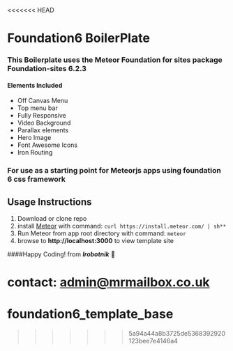 <<<<<<< HEAD
# Foundation6 BoilerPlate

### This Boilerplate uses the Meteor Foundation for sites package Foundation-sites 6.2.3

#### Elements Included

* Off Canvas Menu
* Top menu bar
* Fully Responsive
* Video Background
* Parallax elements
* Hero Image
* Font Awesome Icons
* Iron Routing

### For use as a starting point for Meteorjs apps using foundation 6 css framework

## Usage Instructions

1. Download or clone repo
2. install [Meteor](https://www.meteor.com) with command: ``curl https://install.meteor.com/ | sh** ``
3. Run Meteor from app root directory with command: ``meteor``
4. browse to **http://localhost:3000** to view template site

####Happy Coding! 
from **_Irobotnik_**  :mushroom:

**contact:** <admin@mrmailbox.co.uk>
=======
# foundation6_template_base
>>>>>>> 5a94a44a8b3725de5368392920123bee7e4146a4
